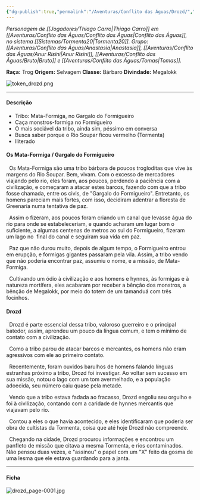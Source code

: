 ```yaml
---
{"dg-publish":true,"permalink":"/Aventuras/Conflito das Águas/Drozd/","created":"2025-10-13T17:42:08.724-03:00"}
---
```


*Personagem de [[Jogadores/Thiago Carro\|Thiago Carro]] em [[Aventuras/Conflito das Águas/Conflito das Águas\|Conflito das Águas]], no sistema [[Sistemas/Tormenta20\|Tormenta20]].*
*Grupo: [[Aventuras/Conflito das Águas/Anastasia\|Anastasia]], [[Aventuras/Conflito das Águas/Anur Risini\|Anur Risini]], [[Aventuras/Conflito das Águas/Bruto\|Bruto]] e [[Aventuras/Conflito das Águas/Tomas\|Tomas]].*

**Raça:** Trog
**Origem:** Selvagem
**Classe:** Bárbaro
**Divindade:** Megalokk

![token_drozd.png](/img/user/Aventuras/Conflito%20das%20%C3%81guas/token_drozd.png)

---
#### Descrição
- Tribo: Mata-Formiga, no Gargalo do Formigueiro 
- Caça monstros-formiga no Formigueiro
- O mais sociável da tribo, ainda sim, péssimo em conversa
- Busca saber porque o Rio Soupar ficou vermelho (Tormenta)
- Iliterado
#### Os Mata-Formiga / Gargalo do Formigueiro

  Os Mata-Formiga são uma tribo bárbara de poucos trogloditas que vive às margens do Rio Soupar. Bem, vivam. Com o excesso de mercadores viajando pelo rio, eles foram, aos poucos, perdendo a paciência com a civilização, e começaram a atacar estes barcos, fazendo com que a tribo fosse chamada, entre os civis, de "Gargalo do Formigueiro". Entretanto, os homens pareciam mais fortes, com isso, decidiram adentrar a floresta de Greenaria numa tentativa de paz.

  Assim o fizeram, aos poucos foram criando um canal que levasse água do rio para onde se estabeleceriam, e quando acharam um lugar bom o suficiente, a algumas centenas de metros ao sul do Formigueiro, fizeram um lago no  final do canal e seguiram sua vida em paz.

  Paz que não durou muito, depois de algum tempo, o Formigueiro entrou em erupção, e formigas gigantes passaram pela vila. Assim, a tribo vendo que não poderia encontrar paz, assumiu o nome, e a missão, de Mata-Formiga.

  Cultivando um ódio à civilização e aos homens e hynnes, às formigas e à natureza mortífera, eles acabaram por receber a bênção dos monstros, a bênção de Megalokk, por meio do totem de um tamanduá com três focinhos.

#### Drozd

  Drozd é parte essencial dessa tribo, valoroso guerreiro e o principal batedor, assim, aprendeu um pouco da língua comum, e tem o mínimo de contato com a civilização.

  Como a tribo parou de atacar barcos e mercantes, os homens não eram agressivos com ele ao primeiro contato.

  Recentemente, foram ouvidos barulhos de homens falando línguas estranhas próximo a tribo, Drozd foi investigar. Ao voltar sem sucesso em sua missão, notou o lago com um tom avermelhado, e a população adoecida, seu número caiu quase pela metade.

  Vendo que a tribo estava fadada ao fracasso, Drozd engoliu seu orgulho e foi à civilização, contando com a caridade de hynnes mercantis que viajavam pelo rio.

  Contou a eles o que havia acontecido, e eles identificaram que poderia ser obra de cultistas da Tormenta, coisa que até hoje Drozd não compreende.

  Chegando na cidade, Drozd procurou informações e encontrou um panfleto de missão que citava a mesma Tormenta, e rios contaminados. Não pensou duas vezes, e "assinou" o papel com um "X" feito da gosma de uma lesma que ele estava guardando para a janta.

---
#### Ficha
![drozd_page-0001.jpg](/img/user/Aventuras/Conflito%20das%20%C3%81guas/drozd_page-0001.jpg)